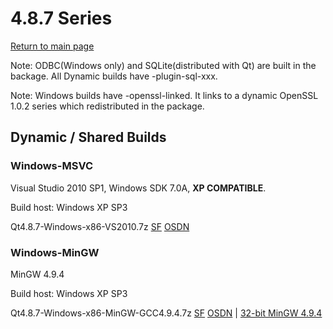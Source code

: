 # 4.8.7 Series

[Return to main page](index.md)

Note: ODBC(Windows only) and SQLite(distributed with Qt) are built in the backage. All Dynamic builds have -plugin-sql-xxx.

Note: Windows builds have -openssl-linked. It links to a dynamic OpenSSL 1.0.2 series which redistributed in the package.

## Dynamic / Shared Builds

### Windows-MSVC

Visual Studio 2010 SP1, Windows SDK 7.0A, __XP COMPATIBLE__.

Build host: Windows XP SP3

Qt4.8.7-Windows-x86-VS2010.7z [SF](https://sourceforge.net/projects/fsu0413-qtbuilds/files/Qt4.8/Windows-x86/Qt4.8.7-Windows-x86-VS2010.7z) [OSDN](https://osdn.net/downloads/users/24/24060/Qt4.8.7-Windows-x86-VS2010.7z/)

### Windows-MinGW

MinGW 4.9.4

Build host: Windows XP SP3

Qt4.8.7-Windows-x86-MinGW-GCC4.9.4.7z [SF](https://sourceforge.net/projects/fsu0413-qtbuilds/files/Qt4.8/Windows-x86/Qt4.8.7-Windows-x86-MinGW-GCC4.9.4.7z) [OSDN](https://osdn.net/downloads/users/24/24067/Qt4.8.7-Windows-x86-MinGW-GCC4.9.4.7z/) | [32-bit MinGW 4.9.4](https://sourceforge.net/projects/mingw-w64/files/Toolchains%20targetting%20Win32/Personal%20Builds/mingw-builds/4.9.4/threads-posix/dwarf/i686-4.9.4-release-posix-dwarf-rt_v5-rev0.7z)
